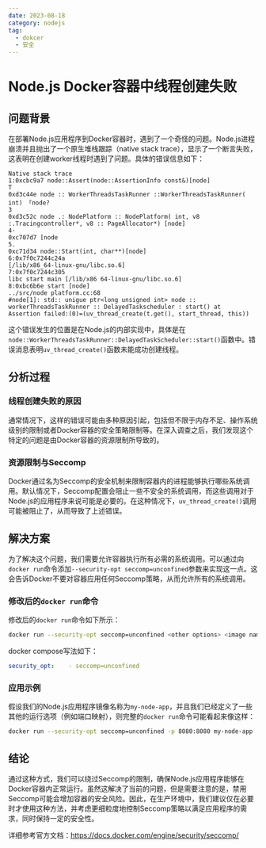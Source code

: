 ```yaml
---
date: 2023-08-18
category: nodejs
tag:
  - dokcer
  - 安全
---
```

# Node.js Docker容器中线程创建失败

## 问题背景

在部署Node.js应用程序到Docker容器时，遇到了一个奇怪的问题。Node.js进程崩溃并且抛出了一个原生堆栈跟踪（native stack trace），显示了一个断言失败，这表明在创建worker线程时遇到了问题。具体的错误信息如下：

```plaintext
Native stack trace
1:0xcbc9a7 node::Assert(node::AssertionInfo const&)[node]
T
0xd3c44e node :: WorkerThreadsTaskRunner ::WorkerThreadsTaskRunner( int) 「node?
3
0xd3c52c node .: NodePlatform :: NodePlatform( int, v8 :.Tracingcontroller*, v8 :: PageAllocator*) [node]
4·
0xc707d7 [node
5.
0xc71d34 node::Start(int, char**)[node]
6:0x7f0c7244c24a
[/lib/x86_64-linux-gnu/libc.so.6]
7:0x7f0c7244c305
libc start main [/lib/x86 64-linux-gnu/libc.so.6]
8:0xbc6b6e start [node]
../src/node platform.cc:68
#node[1]: std:: unigue ptr<long unsigned int> node :: workerThreadsTaskRunner :: DelayedTaskscheduler : start() at
Assertion failed:(0)=(uv_thread_create(t.get(), start_thread, this))
```

这个错误发生的位置是在Node.js的内部实现中，具体是在`node::WorkerThreadsTaskRunner::DelayedTaskScheduler::start()`函数中。错误消息表明`uv_thread_create()`函数未能成功创建线程。

## 分析过程

### 线程创建失败的原因

通常情况下，这样的错误可能由多种原因引起，包括但不限于内存不足、操作系统级别的限制或者Docker容器的安全策略限制等。在深入调查之后，我们发现这个特定的问题是由Docker容器的资源限制所导致的。

### 资源限制与Seccomp

Docker通过名为Seccomp的安全机制来限制容器内的进程能够执行哪些系统调用。默认情况下，Seccomp配置会阻止一些不安全的系统调用，而这些调用对于Node.js的应用程序来说可能是必要的。在这种情况下，`uv_thread_create()`调用可能被阻止了，从而导致了上述错误。

## 解决方案

为了解决这个问题，我们需要允许容器执行所有必需的系统调用。可以通过向`docker run`命令添加`--security-opt seccomp=unconfined`参数来实现这一点。这会告诉Docker不要对容器应用任何Seccomp策略，从而允许所有的系统调用。

### 修改后的`docker run`命令

修改后的`docker run`命令如下所示：

```sh
docker run --security-opt seccomp=unconfined <other options> <image name>
```

docker compose写法如下：

```yaml
security_opt:    - seccomp=unconfined
```

### 应用示例

假设我们的Node.js应用程序镜像名称为`my-node-app`，并且我们已经定义了一些其他的运行选项（例如端口映射），则完整的`docker run`命令可能看起来像这样：

```sh
docker run --security-opt seccomp=unconfined -p 8080:8080 my-node-app
```

## 结论

通过这种方式，我们可以绕过Seccomp的限制，确保Node.js应用程序能够在Docker容器内正常运行。虽然这解决了当前的问题，但是需要注意的是，禁用Seccomp可能会增加容器的安全风险。因此，在生产环境中，我们建议仅在必要时才使用这种方法，并考虑更细粒度地控制Seccomp策略以满足应用程序的需求，同时保持一定的安全性。

详细参考官方文档：https://docs.docker.com/engine/security/seccomp/